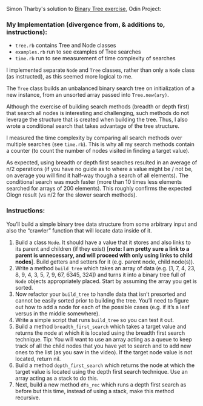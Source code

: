 Simon Tharby's solution to [Binary Tree exercise](https://www.theodinproject.com/courses/ruby-programming/lessons/data-structures-and-algorithms?ref=lnav), Odin Project:

### My Implementation (divergence from, & additions to, instructions):

  * <code>tree.rb</code> contains Tree and Node classes
  * <code>examples.rb</code> run to see examples of Tree searches
  * <code>time.rb</code> run to see measurement of time complexity of searches

I implemented separate <code>Node</code> and <code>Tree</code> classes, rather than only a <code>Node</code> class (as instructed), as this seemed more logical to me.

The <code>Tree</code> class builds an unbalanced binary search tree on initialization of a new instance, from an unsorted array passed into <code>Tree.new(ary)</code>.

Although the exercise of building search methods (breadth or depth first) that search all nodes is interesting and challenging, such methods do not leverage the structure that is created when building the tree. Thus, I also wrote a conditional search that takes advantage of the tree structure.

I measured the time complexity by comparing all search methods over multiple searches (see <code>time.rb</code>). This is why all my search methods contain a counter (to count the number of nodes visited in finding a target value).

As expected, using breadth or depth first searches resulted in an average of n/2 operations (if you have no guide as to where a value might be / not be, on average you will find it half-way though a search of all elements). The conditional search was much faster (more than 10 times less elements searched for arrays of 200 elements). This roughly confirms the expected Ologn result  (vs n/2 for the slower search methods).

### Instructions:

You’ll build a simple binary tree data structure from some arbitrary input and also the “crawler” function that will locate data inside of it.

1.  Build a class <code>Node</code>. It should have a value that it stores and also links to its parent and children (if they exist) [**note: I am pretty sure a link to a parent is unnecessary, and will proceed with only using links to child nodes**]. Build getters and setters for it (e.g. parent node, child node(s)).
2. Write a method <code>build_tree</code> which takes an array of data (e.g. [1, 7, 4, 23, 8, 9, 4, 3, 5, 7, 9, 67, 6345, 324]) and turns it into a binary tree full of <code>Node</code> objects appropriately placed. Start by assuming the array you get is sorted.
3. Now refactor your <code>build_tree</code> to handle data that isn’t presorted and cannot be easily sorted prior to building the tree. You’ll need to figure out how to add a node for each of the possible cases (e.g. if it’s a leaf versus in the middle somewhere).
4. Write a simple script that runs <code>build_tree</code> so you can test it out.
5. Build a method <code>breadth_first_search</code> which takes a target value and returns the node at which it is located using the breadth first search technique. Tip: You will want to use an array acting as a queue to keep track of all the child nodes that you have yet to search and to add new ones to the list (as you saw in the video). If the target node value is not located, return nil.
6. Build a method <code>depth_first_search</code> which returns the node at which the target value is located using the depth first search technique. Use an array acting as a stack to do this.
7. Next, build a new method <code>dfs_rec</code> which runs a depth first search as before but this time, instead of using a stack, make this method recursive.
